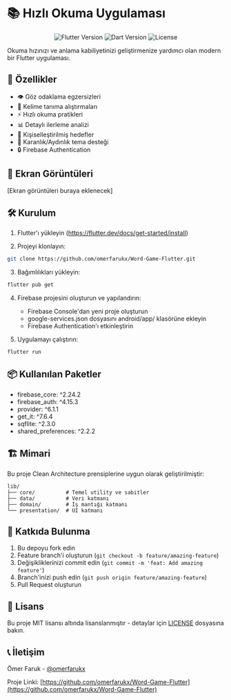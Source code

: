 # 📚 Hızlı Okuma Uygulaması

<div align="center">

![Flutter Version](https://img.shields.io/badge/Flutter-3.0.0+-blue.svg)
![Dart Version](https://img.shields.io/badge/Dart-3.0.0+-blue.svg)
![License](https://img.shields.io/badge/license-MIT-purple.svg)

</div>

Okuma hızınızı ve anlama kabiliyetinizi geliştirmenize yardımcı olan modern bir Flutter uygulaması.

## 🚀 Özellikler

- 👁️ Göz odaklama egzersizleri
- 📖 Kelime tanıma alıştırmaları
- ⚡ Hızlı okuma pratikleri
- 📊 Detaylı ilerleme analizi
- 🎯 Kişiselleştirilmiş hedefler
- 🌙 Karanlık/Aydınlık tema desteği
- 🔒 Firebase Authentication

## 📱 Ekran Görüntüleri

[Ekran görüntüleri buraya eklenecek]

## 🛠️ Kurulum

1. Flutter'ı yükleyin (https://flutter.dev/docs/get-started/install)

2. Projeyi klonlayın:
```bash
git clone https://github.com/omerfarukx/Word-Game-Flutter.git
```

3. Bağımlılıkları yükleyin:
```bash
flutter pub get
```

4. Firebase projesini oluşturun ve yapılandırın:
   - Firebase Console'dan yeni proje oluşturun
   - google-services.json dosyasını android/app/ klasörüne ekleyin
   - Firebase Authentication'ı etkinleştirin

5. Uygulamayı çalıştırın:
```bash
flutter run
```

## 📦 Kullanılan Paketler

- firebase_core: ^2.24.2
- firebase_auth: ^4.15.3
- provider: ^6.1.1
- get_it: ^7.6.4
- sqflite: ^2.3.0
- shared_preferences: ^2.2.2

## 🏗️ Mimari

Bu proje Clean Architecture prensiplerine uygun olarak geliştirilmiştir:

```
lib/
├── core/          # Temel utility ve sabitler
├── data/          # Veri katmanı
├── domain/        # İş mantığı katmanı
└── presentation/  # UI katmanı
```

## 🤝 Katkıda Bulunma

1. Bu depoyu fork edin
2. Feature branch'i oluşturun (`git checkout -b feature/amazing-feature`)
3. Değişikliklerinizi commit edin (`git commit -m 'feat: Add amazing feature'`)
4. Branch'inizi push edin (`git push origin feature/amazing-feature`)
5. Pull Request oluşturun

## 📄 Lisans

Bu proje MIT lisansı altında lisanslanmıştır - detaylar için [LICENSE](LICENSE) dosyasına bakın.

## 📞 İletişim

Ömer Faruk - [@omerfarukx](https://github.com/omerfarukx)

Proje Linki: [https://github.com/omerfarukx/Word-Game-Flutter](https://github.com/omerfarukx/Word-Game-Flutter)

